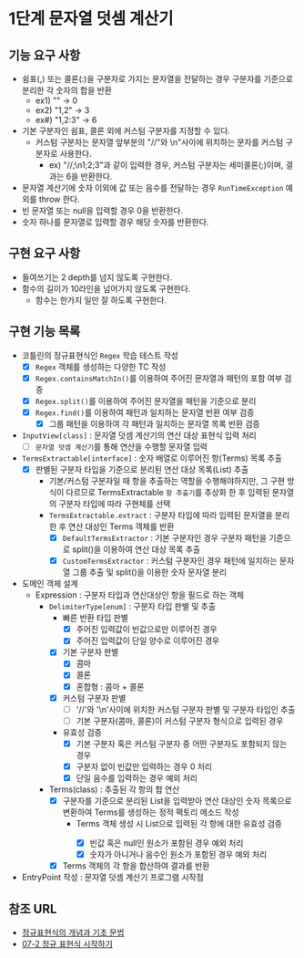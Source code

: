 1단계 문자열 덧셈 계산기
===

## 기능 요구 사항
* 쉼표(,) 또는 콜론(:)을 구분자로 가지는 문자열을 전달하는 경우 구분자를 기준으로 분리한 각 숫자의 합을 반환
  * ex1) "" -> 0
  * ex2) "1,2" -> 3
  * ex#) "1,2:3" -> 6
* 기본 구분자인 쉼표, 콜론 외에 커스텀 구분자를 지정할 수 있다.
  * 커스텀 구분자는 문자열 앞부분의 "//"와 \n"사이에 위치하는 문자를 커스텀 구분자로 사용한다.
    * ex) "//;\n1;2;3"과 같이 입력한 경우, 커스텀 구분자는 세미콜론(;)이며, 결과는 6을 반환한다.
* 문자열 계산기에 숫자 이외에 값 또는 음수를 전달하는 경우 `RunTimeException` 예외를 throw 한다.
* 빈 문자열 또는 null을 입력할 경우 0을 반환한다.
* 숫자 하나를 문자열로 입력할 경우 해당 숫자를 반환한다.

## 구현 요구 사항
* 들여쓰기는 2 depth를 넘지 않도록 구현한다.
* 함수의 길이가 10라인을 넘어가지 않도록 구현한다.
  *  함수는 한가지 일만 잘 하도록 구현한다.

## 구현 기능 목록
* 코틀린의 정규표현식인 `Regex` 학습 테스트 작성
  * [x] `Regex` 객체를 생성하는 다양한 TC 작성
  * [x] `Regex.containsMatchIn()`를 이용하여 주어진 문자열과 패턴의 포함 여부 검증
  * [x] `Regex.split()`를 이용하여 주어진 문자열을 패턴을 기준으로 분리
  * [x] `Regex.find()`를 이용하여 패턴과 일치하는 문자열 반환 여부 검증
    * [x] 그룹 패턴을 이용하여 각 패턴과 일치하는 문자열 목록 반환 검증 

* `InputView[class]` : 문자열 덧셈 계산기의 연산 대상 표현식 입력 처리
  * [ ] `문자열 덧셈 계산기`를 통해 연산을 수행할 문자열 입력

* `TermsExtractable[interface]` : 숫자 배열로 이루어진 항(Terms) 목록 추출
  * [x] 판별된 구분자 타입을 기준으로 분리된 연산 대상 목록(List<String>) 추출
    * 기본/커스텀 구분자일 때 항을 추출하는 역할을 수행해야하지만, 그 구현 방식이 다르므로 TermsExtractable `항 추출기`를 추상화 한 후 입력된 문자열의 구분자 타입에 따라 구현체를 선택   
    * `TermsExtractable.extract` : 구분자 타입에 따라 입력된 문자열을 분리한 후 연산 대상인 Terms 객체를 반환 
      * [x] `DefaultTermsExtractor` : 기본 구분자인 경우 구분자 패턴을 기준으로 split()을 이용하여 연산 대상 목록 추출
      * [x] `CustomTermsExtractor` : 커스텀 구분자인 경우 패턴에 일치하는 문자열 그룹 추출 및 split()을 이용한 숫자 문자열 분리

* 도메인 객체 설계
  * Expression : 구분자 타입과 연산대상인 항을 필드로 하는 객체
    * `DelimiterType[enum]` : 구분자 타입 판별 및 추출
      * 빠른 반환 타입 판별
        * [x] 주어진 입력값이 빈값으로만 이루어진 경우
        * [x] 주어진 입력값이 단일 양수로 이루어진 경우
      * [x] 기본 구분자 판별
        * [x] 콤마
        * [x] 콜론
        * [x] 혼합형 : 콤마 + 콜론
      * [x] 커스텀 구분자 판별
        * [ ] '//'와 '\n'사이에 위치한 커스텀 구분자 판별 및 구분자 타입인 추출
        * [ ] 기본 구분자(콤마, 콜론)이 커스텀 구분자 형식으로 입력된 경우
      * 유효성 검증
        * [x] 기본 구분자 혹은 커스텀 구분자 중 어떤 구분자도 포함되지 않는 경우
        * [x] 구분자 없이 빈값만 입력하는 경우 0 처리
        * [x] 단일 음수를 입력하는 경우 예외 처리
    * Terms(class) : 추출된 각 항의 합 연산
      * [x] 구분자를 기준으로 분리된 List<String>을 입력받아 연산 대상인 숫자 목록으로 변환하여 Terms를 생성하는 정적 팩토리 메소드 작성 
        * Terms 객체 생성 시 List<String>으로 입력된 각 항에 대한 유효성 검증
          * [x] 빈값 혹은 null인 원소가 포함된 경우 예외 처리
          * [x] 숫자가 아니거나 음수인 원소가 포함된 경우 예외 처리
      * [x] Terms 객체의 각 항을 합산하여 결과를 반환

* EntryPoint 작성 : 문자열 덧셈 계산기 프로그램 시작점

## 참조 URL
- [정규표현식의 개념과 기초 문법](https://soooprmx.com/%EC%A0%95%EA%B7%9C%ED%91%9C%ED%98%84%EC%8B%9D%EC%9D%98-%EA%B0%9C%EB%85%90%EA%B3%BC-%EA%B8%B0%EC%B4%88-%EB%AC%B8%EB%B2%95/)
- [07-2 정규 표현식 시작하기](https://wikidocs.net/4308)
